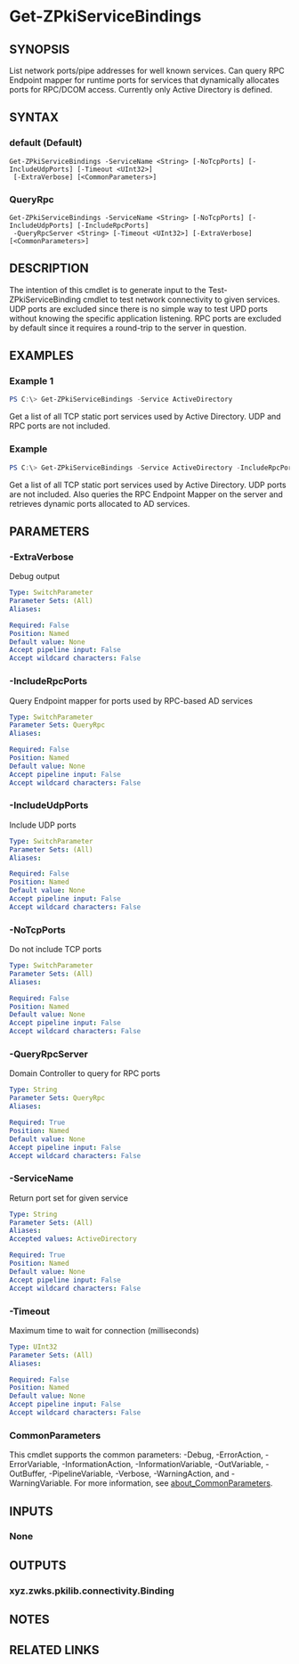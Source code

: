 ﻿---
external help file: PkiCertClient.dll-Help.xml
Module Name: ZPki
online version:
schema: 2.0.0
---

# Get-ZPkiServiceBindings

## SYNOPSIS
List network ports/pipe addresses for well known services. Can query RPC Endpoint mapper for runtime ports for services that dynamically allocates ports for RPC/DCOM access. Currently only Active Directory is defined.

## SYNTAX

### default (Default)
```
Get-ZPkiServiceBindings -ServiceName <String> [-NoTcpPorts] [-IncludeUdpPorts] [-Timeout <UInt32>]
 [-ExtraVerbose] [<CommonParameters>]
```

### QueryRpc
```
Get-ZPkiServiceBindings -ServiceName <String> [-NoTcpPorts] [-IncludeUdpPorts] [-IncludeRpcPorts]
 -QueryRpcServer <String> [-Timeout <UInt32>] [-ExtraVerbose] [<CommonParameters>]
```

## DESCRIPTION
The intention of this cmdlet is to generate input to the Test-ZPkiServiceBinding cmdlet to test network connectivity to given services.
UDP ports are excluded since there is no simple way to test UPD ports without knowing the specific application listening.
RPC ports are excluded by default since it requires a round-trip to the server in question.

## EXAMPLES

### Example 1
```powershell
PS C:\> Get-ZPkiServiceBindings -Service ActiveDirectory
```

Get a list of all TCP static port services used by Active Directory. UDP and RPC ports are not included.

### Example
```powershell
PS C:\> Get-ZPkiServiceBindings -Service ActiveDirectory -IncludeRpcPorts -QueryRpcServer server1
```

Get a list of all TCP static port services used by Active Directory. UDP ports are not included.
Also queries the RPC Endpoint Mapper on the server and retrieves dynamic ports allocated to AD services.

## PARAMETERS

### -ExtraVerbose
Debug output

```yaml
Type: SwitchParameter
Parameter Sets: (All)
Aliases:

Required: False
Position: Named
Default value: None
Accept pipeline input: False
Accept wildcard characters: False
```

### -IncludeRpcPorts
Query Endpoint mapper for ports used by RPC-based AD services

```yaml
Type: SwitchParameter
Parameter Sets: QueryRpc
Aliases:

Required: False
Position: Named
Default value: None
Accept pipeline input: False
Accept wildcard characters: False
```

### -IncludeUdpPorts
Include UDP ports

```yaml
Type: SwitchParameter
Parameter Sets: (All)
Aliases:

Required: False
Position: Named
Default value: None
Accept pipeline input: False
Accept wildcard characters: False
```

### -NoTcpPorts
Do not include TCP ports

```yaml
Type: SwitchParameter
Parameter Sets: (All)
Aliases:

Required: False
Position: Named
Default value: None
Accept pipeline input: False
Accept wildcard characters: False
```

### -QueryRpcServer
Domain Controller to query for RPC ports

```yaml
Type: String
Parameter Sets: QueryRpc
Aliases:

Required: True
Position: Named
Default value: None
Accept pipeline input: False
Accept wildcard characters: False
```

### -ServiceName
Return port set for given service

```yaml
Type: String
Parameter Sets: (All)
Aliases:
Accepted values: ActiveDirectory

Required: True
Position: Named
Default value: None
Accept pipeline input: False
Accept wildcard characters: False
```

### -Timeout
Maximum time to wait for connection (milliseconds)

```yaml
Type: UInt32
Parameter Sets: (All)
Aliases:

Required: False
Position: Named
Default value: None
Accept pipeline input: False
Accept wildcard characters: False
```

### CommonParameters
This cmdlet supports the common parameters: -Debug, -ErrorAction, -ErrorVariable, -InformationAction, -InformationVariable, -OutVariable, -OutBuffer, -PipelineVariable, -Verbose, -WarningAction, and -WarningVariable. For more information, see [about_CommonParameters](http://go.microsoft.com/fwlink/?LinkID=113216).

## INPUTS

### None

## OUTPUTS

### xyz.zwks.pkilib.connectivity.Binding

## NOTES

## RELATED LINKS
